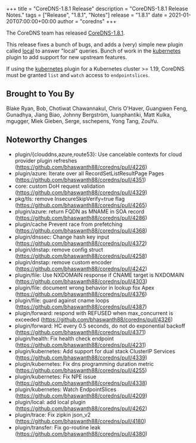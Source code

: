 +++
title = "CoreDNS-1.8.1 Release"
description = "CoreDNS-1.8.1 Release Notes."
tags = ["Release", "1.8.1", "Notes"]
release = "1.8.1"
date = 2021-01-20T07:00:00+00:00
author = "coredns"
+++

The CoreDNS team has released
[CoreDNS-1.8.1](https://github.com/bhaswanth88/coredns/releases/tag/v1.8.1).

This release fixes a bunch of bugs, and adds a (very) simple new plugin
called [local](https://coredns.io/plugins/local/) to answer "local" queries. Bunch of work in
the [kubernetes](https://coredns.io/plugins/kubernetes) plugin to add support for new upstream
features.

If using the [kubernetes](https://coredns.io/plugins/kubernetes) plugin for a Kubernetes
cluster >= 1.19, CoreDNS must be granted `list` and `watch` access to `endpointslices`.

## Brought to You By

Blake Ryan, Bob, Chotiwat Chawannakul, Chris O'Haver, Guangwen Feng, Gunadhya, Jiang Biao, Johnny
Bergström, luanphantiki, Matt Kulka, mgugger, Miek Gieben, Serge, sschepens, Yong Tang, ZouYu.

## Noteworthy Changes

* plugin/{clouddns,azure,route53}: Use cancelable contexts for cloud provider plugin refreshes (https://github.com/bhaswanth88/coredns/pull/4226)
* plugin/azure: Iterate over all RecordSetListResultPage Pages (https://github.com/bhaswanth88/coredns/pull/4351)
* core: custom DoH request validation (https://github.com/bhaswanth88/coredns/pull/4329)
* pkg/tls: remove InsecureSkipVerify=true flag (https://github.com/bhaswanth88/coredns/pull/4265)
* plugin/azure: return FQDN as MNAME in SOA record (https://github.com/bhaswanth88/coredns/pull/4286)
* plugin/cache Prevent race from prefetching (https://github.com/bhaswanth88/coredns/pull/4368)
* plugin/dnssec: Change hash key input (https://github.com/bhaswanth88/coredns/pull/4372)
* plugin/dnstap: remove config struct (https://github.com/bhaswanth88/coredns/pull/4258)
* plugin/dnstap: remove custom encoder (https://github.com/bhaswanth88/coredns/pull/4242)
* plugin/file: Use NXDOMAIN response if CNAME target is NXDOMAIN (https://github.com/bhaswanth88/coredns/pull/4303)
* plugin/file: document wrong behavior in lookup fox Apex (https://github.com/bhaswanth88/coredns/pull/4376)
* plugin/file: guard against cname loops (https://github.com/bhaswanth88/coredns/pull/4387)
* plugin/forward: respond with REFUSED when max_concurrent is exceeded (https://github.com/bhaswanth88/coredns/pull/4326)
* plugin/forward: HC every 0.5 seconds, do not do exponential backoff (https://github.com/bhaswanth88/coredns/pull/4371)
* plugin/health: Fix health check endpoint (https://github.com/bhaswanth88/coredns/pull/4231)
* plugin/kubernetes: Add support for dual stack ClusterIP Services (https://github.com/bhaswanth88/coredns/pull/4339)
* plugin/kubernetes: Fix dns programming duration metric (https://github.com/bhaswanth88/coredns/pull/4255)
* plugin/kubernetes: Fix NPE issue (https://github.com/bhaswanth88/coredns/pull/4338)
* plugin/kubernetes: Watch EndpointSlices (https://github.com/bhaswanth88/coredns/pull/4209)
* plugin/local: add local plugin (https://github.com/bhaswanth88/coredns/pull/4262)
* plugin/trace: Fix zipkin json_v2 (https://github.com/bhaswanth88/coredns/pull/4180)
* plugin/transfer: Fix go-routine leak (https://github.com/bhaswanth88/coredns/pull/4380)
